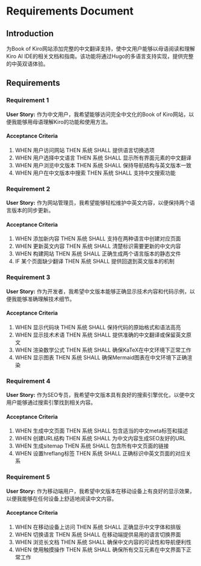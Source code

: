 # Requirements Document

## Introduction

为Book of Kiro网站添加完整的中文翻译支持，使中文用户能够以母语阅读和理解Kiro AI IDE的相关文档和指南。该功能将通过Hugo的多语言支持实现，提供完整的中英双语体验。

## Requirements

### Requirement 1

**User Story:** 作为中文用户，我希望能够访问完全中文化的Book of Kiro网站，以便我能够用母语理解Kiro的功能和使用方法。

#### Acceptance Criteria

1. WHEN 用户访问网站 THEN 系统 SHALL 提供语言切换选项
2. WHEN 用户选择中文语言 THEN 系统 SHALL 显示所有界面元素的中文翻译
3. WHEN 用户浏览中文版本 THEN 系统 SHALL 保持导航结构与英文版本一致
4. WHEN 用户在中文版本中搜索 THEN 系统 SHALL 支持中文搜索功能

### Requirement 2

**User Story:** 作为网站管理员，我希望能够轻松维护中英文内容，以便保持两个语言版本的同步更新。

#### Acceptance Criteria

1. WHEN 添加新内容 THEN 系统 SHALL 支持在两种语言中创建对应页面
2. WHEN 更新英文内容 THEN 系统 SHALL 清楚标识需要更新的中文内容
3. WHEN 构建网站 THEN 系统 SHALL 正确生成两个语言版本的静态文件
4. IF 某个页面缺少翻译 THEN 系统 SHALL 提供回退到英文版本的机制

### Requirement 3

**User Story:** 作为开发者，我希望中文版本能够正确显示技术内容和代码示例，以便我能够准确理解技术细节。

#### Acceptance Criteria

1. WHEN 显示代码块 THEN 系统 SHALL 保持代码的原始格式和语法高亮
2. WHEN 显示技术术语 THEN 系统 SHALL 提供准确的中文翻译或保留英文原文
3. WHEN 渲染数学公式 THEN 系统 SHALL 确保KaTeX在中文环境下正常工作
4. WHEN 显示图表 THEN 系统 SHALL 确保Mermaid图表在中文环境下正确渲染

### Requirement 4

**User Story:** 作为SEO专员，我希望中文版本具有良好的搜索引擎优化，以便中文用户能够通过搜索引擎找到相关内容。

#### Acceptance Criteria

1. WHEN 生成中文页面 THEN 系统 SHALL 包含适当的中文meta标签和描述
2. WHEN 创建URL结构 THEN 系统 SHALL 为中文内容生成SEO友好的URL
3. WHEN 生成sitemap THEN 系统 SHALL 包含所有中文页面的链接
4. WHEN 设置hreflang标签 THEN 系统 SHALL 正确标识中英文页面的对应关系

### Requirement 5

**User Story:** 作为移动端用户，我希望中文版本在移动设备上有良好的显示效果，以便我能够在任何设备上舒适地阅读中文内容。

#### Acceptance Criteria

1. WHEN 在移动设备上访问 THEN 系统 SHALL 正确显示中文字体和排版
2. WHEN 切换语言 THEN 系统 SHALL 在移动端提供易用的语言切换界面
3. WHEN 浏览长文档 THEN 系统 SHALL 确保中文内容的可读性和导航便利性
4. WHEN 使用触摸操作 THEN 系统 SHALL 确保所有交互元素在中文界面下正常工作